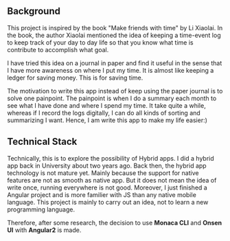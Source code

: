 ## Background
This project is inspired by the book "Make friends with time" by Li Xiaolai.
In the book, the author Xiaolai mentioned the idea of keeping a time-event log
to keep track of your day to day life so that you know what time is contribute
to accomplish what goal.

I have tried this idea on a journal in paper and find it useful in the sense that
I have more awareness on where I put my time. It is almost like keeping a ledger for
saving money. This is for saving time.

The motivation to write this app instead of keep using the paper journal is to solve
one painpoint. The painpoint is when I do a summary each month to see what I have done
and where I spend my time. It take quite a while, whereas if I record the logs digitally,
I can do all kinds of sorting and summarizing I want. Hence, I am write this app to make
my life easier:)

## Technical Stack
Technically, this is to explore the possibility of Hybrid apps. I did a hybrid app back in
University about two years ago. Back then, the hybrid app technology is not mature yet.
Mainly because the support for native features are not as smooth as native app. But it
does not mean the idea of write once, running everywhere is not good. Moreover, I just
finished a Angular project and is more familier with JS than any native mobile language.
This project is mainly to carry out an idea, not to learn a new programming language.

Therefore, after some research, the decision to use **Monaca CLI** and **Onsen UI** with
**Angular2** is made.
